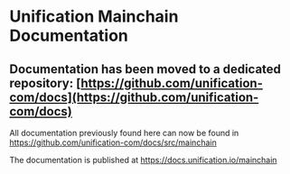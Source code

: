 # Unification Mainchain Documentation

## Documentation has been moved to a dedicated repository: [https://github.com/unification-com/docs](https://github.com/unification-com/docs)

All documentation previously found here can now be found in 
https://github.com/unification-com/docs/src/mainchain

The documentation is published at https://docs.unification.io/mainchain
